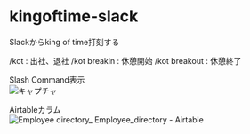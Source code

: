 # kingoftime-slack
Slackからking of time打刻する

/kot : 出社、退社
/kot breakin : 休憩開始
/kot breakout : 休憩終了

Slash Command表示  
![キャプチャ](https://user-images.githubusercontent.com/4385484/117884008-17b72480-b2e7-11eb-8acf-71b80d3cac7e.PNG)

Airtableカラム  
![Employee directory_ Employee_directory - Airtable ](https://user-images.githubusercontent.com/4385484/117884419-90b67c00-b2e7-11eb-9463-5da046585378.png)
